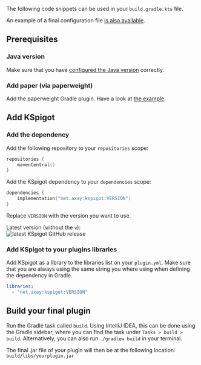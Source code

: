 The following code snippets can be used in your `build.gradle.kts` file.

An example of a final configuration file [is also available](gradle_example.md).

## Prerequisites

### Java version

Make sure that you have [configured the Java version](beginners/java_version.md) correctly. 

### Add paper (via paperweight)

Add the paperweight Gradle plugin. Have a look at [the example](gradle_example.md).

## Add KSpigot

### Add the dependency

Add the following repository to your `repositories` scope:

```kotlin
repositories {
    mavenCentral()
}
```

Add the KSpigot dependency to your `dependencies` scope:

```kotlin
dependencies {
    implementation("net.axay:kspigot:VERSION")
}
```

Replace `VERSION` with the version you want to use. 

Latest version (without the `v`): <br>
![latest KSpigot GitHub release](https://img.shields.io/github/v/release/bluefireoly/KSpigot?label=latest%20version)

### Add KSpigot to your plugins libraries

Add KSpigot as a library to the libraries list on your `plugin.yml`. Make sure that you are always using the same string
you where using when defining the dependency in Gradle.

```yaml
libraries:
  - "net.axay:kspigot:VERSION"
```

## Build your final plugin

Run the Gradle task called `build`. Using IntelliJ IDEA, this can be done using the Gradle sidebar, where you can find the task under `Tasks > build > build`. Alternatively, you can also run `./gradlew build` in your terminal.

The final .jar file of your plugin will then be at the following location: `build/libs/yourplugin.jar`

